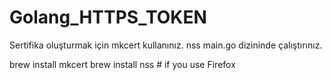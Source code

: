 # Golang_HTTPS_TOKEN

Sertifika oluşturmak için mkcert kullanınız. nss main.go dizininde çalıştırınız.

brew install mkcert
brew install nss # if you use Firefox
